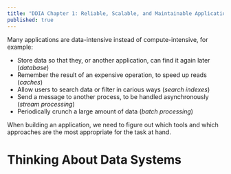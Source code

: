 ```yaml
---
title: "DDIA Chapter 1: Reliable, Scalable, and Maintainable Applications"
published: true
---
```


Many applications are data-intensive instead of compute-intensive, for example:
- Store data so that they, or another application, can find it again later (*database*)
- Remember the result of an expensive operation, to speed up reads (*caches*)
- Allow users to search data or filter in carious ways (*search indexes*)
- Send a message to another process, to be handled asynchronously (*stream processing*)
- Periodically crunch a large amount of data (*batch processing*)

When building an application, we need to figure out which tools and which approaches are the most appropriate for the task at hand.

# Thinking About Data Systems
